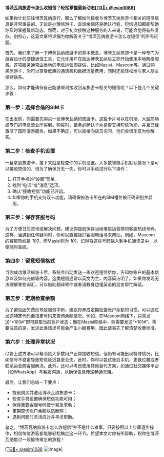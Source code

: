 **博茨瓦纳旅游卡怎么收短信？轻松掌握最新动态[[TG💪+ @esim1088](https://t.me/s/esim1088)]**

如果你计划前往博茨瓦纳旅行，那么了解如何接收与博茨瓦纳旅游卡相关的短信信息是非常重要的。无论是办理旅游卡、查询余额还是确认行程，短信通知都能帮助你及时掌握最新动态。然而，对于初次接触这种服务的人来说，可能会觉得有些复杂。别担心，这篇文章将详细为你解答关于“博茨瓦纳旅游卡怎么收短信”的所有问题。

首先，我们来了解一下博茨瓦纳旅游卡的基本概念。博茨瓦纳旅游卡是一种专门为游客设计的便捷通信工具，它允许用户在抵达博茨瓦纳后立即开始使用本地网络服务。这项服务通常由当地的电信运营商提供，比如Masisi、Mascom等。通过购买旅游卡，你可以享受低廉的通话费和数据流量费用，同时还能轻松地与家人朋友保持联系。

那么，如何才能确保自己能够顺利接收到与旅游卡相关的短信呢？以下是几个关键步骤：

### **第一步：选择合适的SIM卡**
在出发前，你需要先购买一张博茨瓦纳的旅游卡。这些卡片可以在机场、大型商场或专门的电信营业厅买到。购买时，请务必确认卡片是否支持短信功能，并且已经激活了国际漫游服务。如果不确定，可以直接向店员询问，他们会很乐意为你解答。

### **第二步：检查手机设置**
一旦拿到旅游卡，接下来就是检查你的手机设置。大多数智能手机默认情况下是可以接收短信的，但为了确保万无一失，你可以手动进行以下操作：
1. 打开手机的“设置”菜单。
2. 找到“电话”或“消息”选项。
3. 确认“接收短信”功能已开启。
4. 如果你的手机支持双卡功能，请确保旅游卡所在的SIM槽位被正确识别并启用。

### **第三步：保存客服号码**
为了方便日后咨询或解决问题，建议你提前保存当地电信运营商的客服热线号码。这样，当遇到任何疑问时，你可以直接拨打客服电话寻求帮助。例如，Mascom的客服热线是 *100*，而Masisi则为 *101*。记得将这些号码输入到手机通讯录中，以便随时查阅。

### **第四步：留意短信格式**
当你成功激活旅游卡后，系统会自动发送一条欢迎短信给你，告知你账户的基本信息以及如何充值等内容。这类短信通常以英文为主，内容简洁明了。如果你发现无法理解某些词汇，可以借助翻译软件或者请教身边懂英语的朋友帮忙解读。

### **第五步：定期检查余额**
为了避免因欠费而导致服务中断，建议你养成定期检查账户余额的习惯。可以通过发送特定代码至指定号码来查询余额情况。例如，在Mascom网络下，只需发送“*100#”即可获取当前账户状态；而在Masisi网络中，则需要发送“*101#”。需要注意的是，发送此类请求可能会产生小额费用，因此请事先了解清楚收费标准。

### **第六步：处理异常状况**
尽管上述方法可以帮助绝大多数用户正常接收短信，但仍有可能出现特殊情况，比如信号不稳定导致短信延迟甚至丢失。此时，你可以尝试重启手机、更换位置或者联系运营商客服解决。此外，还可以考虑使用其他替代方案，如通过社交媒体平台（如WhatsApp）与客服沟通，以确保信息传递畅通无阻。

最后，让我们总结一下要点：
- 提前购买并激活博茨瓦纳旅游卡；
- 检查手机设置确保短信功能可用；
- 保存重要客服号码便于紧急求助；
- 定期查询账户余额以防断网；
- 遇到问题时灵活应对并寻求帮助。

总之，“博茨瓦纳旅游卡怎么收短信”并不是什么难事，只要按照以上步骤逐步操作，相信每位游客都能够轻松搞定这一环节。希望本文对你有所帮助，祝你在博茨瓦纳度过一段愉快难忘的旅程！

[[TG💪+ @esim1088](https://t.me/s/esim1088) ![Image](https://i.postimg.cc/4NQfJmqS/Snipaste-2025-05-13-00-14-12.png)]